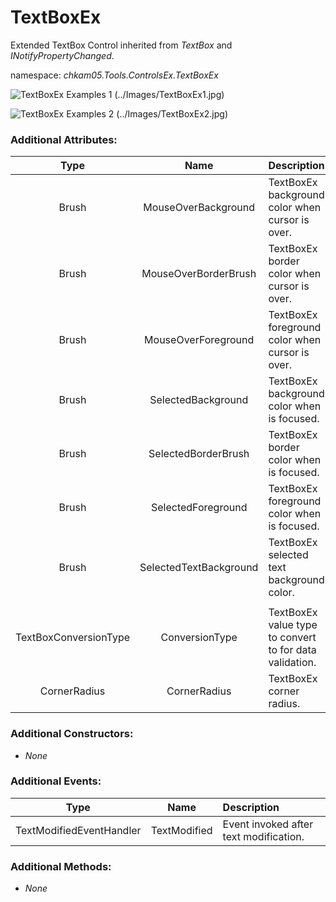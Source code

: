 # TextBoxEx
Extended TextBox Control inherited from _TextBox_ and _INotifyPropertyChanged_.  

namespace: _chkam05.Tools.ControlsEx.TextBoxEx_  

![TextBoxEx Examples 1 (../Images/TextBoxEx1.jpg)](../Images/TextBoxEx1.jpg)  

![TextBoxEx Examples 2 (../Images/TextBoxEx2.jpg)](../Images/TextBoxEx2.jpg)  

### Additional Attributes:

| Type   | Name                   | Description |
|:------:|:----------------------:|:------------|
| Brush  | MouseOverBackground    | TextBoxEx background color when cursor is over. |
| Brush  | MouseOverBorderBrush   | TextBoxEx border color when cursor is over. |
| Brush  | MouseOverForeground    | TextBoxEx foreground color when cursor is over. |
| Brush  | SelectedBackground     | TextBoxEx background color when is focused. |
| Brush  | SelectedBorderBrush    | TextBoxEx border color when is focused. |
| Brush  | SelectedForeground     | TextBoxEx foreground color when is focused. |
| Brush  | SelectedTextBackground | TextBoxEx selected text background color. |
|||
| TextBoxConversionType | ConversionType | TextBoxEx value type to convert to for data validation. |
| CornerRadius          | CornerRadius   | TextBoxEx corner radius. | 

### Additional Constructors: 

- _None_  

### Additional Events: 

| Type                     | Name         | Description                            |
|:------------------------:|:------------:|:---------------------------------------|
| TextModifiedEventHandler | TextModified | Event invoked after text modification. |

### Additional Methods: 

- _None_  
